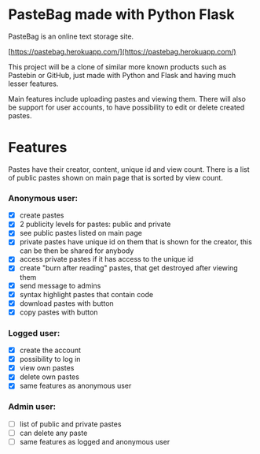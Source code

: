 # PasteBag made with Python Flask #

PasteBag is an online text storage site.

[https://pastebag.herokuapp.com/](https://pastebag.herokuapp.com/)

This project will be a clone of similar more known products such as Pastebin or GitHub, just made with Python and Flask
and having much lesser features.

Main features include uploading pastes and viewing them. There will also be support for user accounts, to have
possibility to edit or delete created pastes.

# Features #

Pastes have their creator, content, unique id and view count. There is a list of public pastes shown on main page that
is sorted by view count.

### Anonymous user: ###

- [x] create pastes
- [x] 2 publicity levels for pastes: public and private
- [x] see public pastes listed on main page
- [x] private pastes have unique id on them that is shown for the creator, this can be then be shared for anybody
- [x] access private pastes if it has access to the unique id
- [x] create "burn after reading" pastes, that get destroyed after viewing them
- [x] send message to admins
- [x] syntax highlight pastes that contain code
- [x] download pastes with button
- [x] copy pastes with button

### Logged user: ###

- [x] create the account
- [x] possibility to log in
- [x] view own pastes
- [x] delete own pastes
- [x] same features as anonymous user

### Admin user: ###

- [ ] list of public and private pastes
- [ ] can delete any paste
- [ ] same features as logged and anonymous user